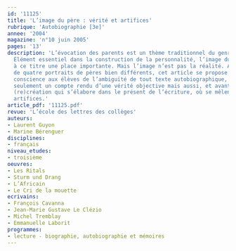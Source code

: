 ```yaml
---
id: '11125'
title: 'L’image du père : vérité et artifices'
rubrique: 'Autobiographie [3e]'
annee: '2004'
magazine: 'n°10 juin 2005'
pages: '13'
description: 'L’évocation des parents est un thème traditionnel du genre autobiographique.
  Élément essentiel dans la construction de la personnalité, l’image du père occupe
  à ce titre une place importante. Mais l’image n’est pas la réalité. À travers l’analyse
  de quatre portraits de pères bien différents, cet article se propose de faire prendre
  conscience aux élèves de l’ambiguïté de tout texte autobiographique, qui n’est pas
  seulement un compte rendu d’une vérité objective mais aussi, et avant tout, une
  (re)création qui s’élabore dans le présent de l’écriture, où se mêlent vérité et
  artifices.'
article_pdf: '11125.pdf'
revue: 'L’école des lettres des collèges'
auteurs:
- Laurent Guyon
- Marine Bérenguer
disciplines:
- français
niveau_etudes:
- troisième
oeuvres:
- Les Ritals
- Sturm und Drang
- L’Africain
- Le Cri de la mouette
ecrivains:
- François Cavanna
- Jean-Marie Gustave Le Clézio
- Michel Tremblay
- Emmanuelle Laborit
programmes:
- lecture - biographie, autobiographie et mémoires
---
```

